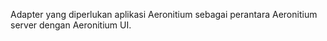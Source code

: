 Adapter yang diperlukan aplikasi Aeronitium sebagai perantara
Aeronitium server dengan Aeronitium UI.
